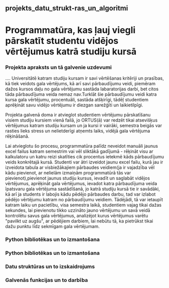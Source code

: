 ## projekts_datu_strukt-ras_un_algoritmi
# Programmatūra, kas ļauj viegli pārskatīt studentu vidējos vērtējumus katrā studiju kursā
### Projekta apraksts un tā galvenie uzdevumi
....
  Universitātē katram studiju kursam ir savi vērtēšanas kritēriji un prasības, kā tiek veidots gala vērtējums, kā arī savi pārbaudījumu veidi, piemēram dažos kursos daļu no gala vērtējumu sastāda labaratorijas darbi, bet citos tāda pārbaudījuma veida nemaz nav.Turklāt šie pārbaudījumu veidi katra kursa gala vērtējumu, procentuāli, sastāda atšķirīgi, tādēļ studentiem aprēķināt savu vidējo vērtējumu ir diezgan sarežģīti un laikietilpīgi.

  Projekta galvenā doma ir atvieglot studentiem vērtējumu pārskatīšanu visiem studiju kursiem vienā failā, jo ORTUS(ā) var redzēt tikai atsevišķus vērtējumus katram studiju kursam un ja kursi ir vairāki, semestra beigās var rasties lieks stress un nelietderīgi atņemts laiks, vidējā gala vērtējuma rēķināšanā. 

  Lai atvieglotu šo procesu, programmatūra palīdz neveidot manuāli jaunus excel failus katram semestrim vai vēl sliktākā gadījumā - rēķināt visu ar kalkulatoru un katru reizi skatīties cik procentus ietekmē kāds pārbaudījumu veids konkrētajā kursā.
  Studenti var ātri izveidot jaunu excel failu, kurā jau ir izveidota tabula ar visbiežākajiem pārbaudes veidiem(ja ir vajadzība vēl kādu pievienot, ar nelielām izmaiņām programmatūrā tās var pievienot),pievienot jaunus studiju kursus, ievadīt un saglabāt vidējos vērtējumus, aprēķināt gala vērtējumus, ievadot katra pārbaudījuma veida īpatsvaru gala vērtējuma sastādīšanā, jo katrā studiju kursā tie ir savādāki, kā arī ja students ir labojis kādu pēdējo pārbaudes darbu, tad var izlabot pēdējo vērtējumu katram no pārbaudījumu veidiem.
  Tādējādi, tā var ietaupīt katram laiku un pacietību, visa semestra laikā, studentiem vajag tikai dažas sekundes, lai pievienotu tikko uzzināto jauno vērtējumu un savā veidā kontrolētu savus gala vērtējumus, analizējot kurus vērtējumus varētu "pavilkt uz augšu", ar pēdējiem darbiem, lai nebūtu tā, ka pietrūkst tikai dažu punktu līdz sekmīgam gala vērtējumam.

### Python bibliotēkas un to izmantošana


### Python bibliotēkas un to izmantošana


### Datu struktūras un to izskaidrojums


### Galvenās funkcijas un to darbība


### 
